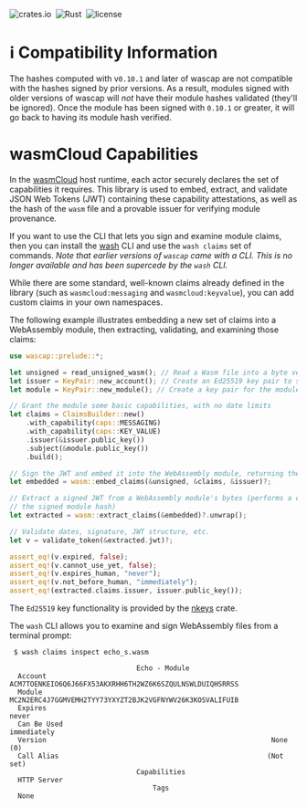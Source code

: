 ![crates.io](https://img.shields.io/crates/v/wascap.svg)&nbsp;
![Rust](https://github.com/wasmcloud/wascap/workflows/Rust/badge.svg)&nbsp;
![license](https://img.shields.io/crates/l/wascap.svg)

# ℹ️ Compatibility Information

The hashes computed with v`0.10.1` and later of wascap are not compatible with the hashes signed by prior versions. As a result, modules signed with older versions of wascap will _not_ have their module hashes validated (they'll be ignored). Once the module has been signed with `0.10.1` or greater, it will go back to having its module hash verified.

# wasmCloud Capabilities

In the [wasmCloud](https://wasmcloud.dev) host runtime, each actor securely declares the set of capabilities it requires. This library is used to embed, extract, and validate JSON Web Tokens (JWT) containing these capability attestations, as well as the hash of the `wasm` file and a provable issuer for verifying module provenance.

If you want to use the CLI that lets you sign and examine module claims, then you can install the [wash](https://github.com/wasmCloud/wash) CLI and use the `wash claims` set of commands. _Note that earlier versions of `wascap` came with a CLI. This is no longer available and has been supercede by the `wash` CLI._

While there are some standard, well-known claims already defined in the library (such as `wasmcloud:messaging` and `wasmcloud:keyvalue`), you can add custom claims in your own namespaces.

The following example illustrates embedding a new set of claims into a WebAssembly module, then extracting, validating, and examining those claims:

```rust
use wascap::prelude::*;

let unsigned = read_unsigned_wasm(); // Read a Wasm file into a byte vector
let issuer = KeyPair::new_account(); // Create an Ed25519 key pair to sign the module
let module = KeyPair::new_module(); // Create a key pair for the module itself

// Grant the module some basic capabilities, with no date limits
let claims = ClaimsBuilder::new()
    .with_capability(caps::MESSAGING)
    .with_capability(caps::KEY_VALUE)
    .issuer(&issuer.public_key())
    .subject(&module.public_key())
    .build();

// Sign the JWT and embed it into the WebAssembly module, returning the signed bytes
let embedded = wasm::embed_claims(&unsigned, &claims, &issuer)?;

// Extract a signed JWT from a WebAssembly module's bytes (performs a check on
// the signed module hash)
let extracted = wasm::extract_claims(&embedded)?.unwrap();

// Validate dates, signature, JWT structure, etc.
let v = validate_token(&extracted.jwt)?;

assert_eq!(v.expired, false);
assert_eq!(v.cannot_use_yet, false);
assert_eq!(v.expires_human, "never");
assert_eq!(v.not_before_human, "immediately");
assert_eq!(extracted.claims.issuer, issuer.public_key());
```

The `Ed25519` key functionality is provided by the [nkeys](https://docs.rs/nkeys) crate.

The `wash` CLI allows you to examine and sign WebAssembly files from a terminal prompt:

```terminal
 $ wash claims inspect echo_s.wasm

                               Echo - Module
  Account       ACM7TOENKEIO6Q6J66FX53AKXRHH6TH2WZ6K6SZQULNSWLDUIQHSRRSS
  Module        MC2N2ERC4J7GGMVEMH2TYY73YXYZT2BJK2VGFNYWV26K3KOSVALIFUIB
  Expires                                                          never
  Can Be Used                                                immediately
  Version                                                       None (0)
  Call Alias                                                   (Not set)
                               Capabilities
  HTTP Server
                                   Tags
  None
```
